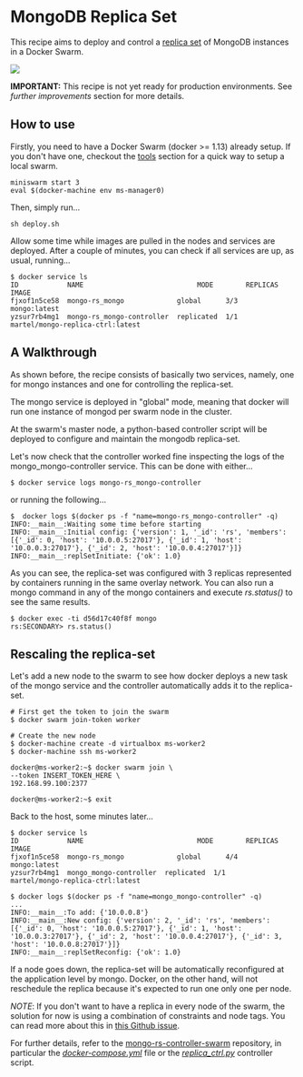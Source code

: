 # MongoDB Replica Set

This recipe aims to deploy and control a [replica set](https://docs.mongodb.com/manual/replication/) of MongoDB instances in a Docker Swarm.

<img src='http://g.gravizo.com/g?
digraph Cluster {
    rankdir=LR;
       compound=true;
       node [shape="record" style="filled"];
       splines=line;
       subgraph cluster {
               label="Docker Swarm";
        style=filled;
               color=aliceblue;
        subgraph cluster_1 {
            label="ms-worker0";
            color=white;
            Mongo2 [fillcolor="aliceblue"];
        }
        subgraph cluster_0 {
            label="ms-manager0";
            color=white;
            Controller [fillcolor="aliceblue"];
            Mongo1 [fillcolor="aliceblue"];
        }
        subgraph cluster_2 {
            label="ms-worker1";
            color=white;
            Mongo3 [fillcolor="aliceblue"];
        }
       }
    Mongo1 -> Mongo2 [dir="both"];
    Mongo2 -> Mongo3 [dir="both"];
    Mongo3 -> Mongo1 [dir="both"];
    Controller -> Mongo1;
}
'>

**IMPORTANT:** This recipe is not yet ready for production environments. See _further improvements_ section for more details.


## How to use

Firstly, you need to have a Docker Swarm (docker >= 1.13) already setup. If you don't have one, checkout the [tools](../../tools/readme.md) section for a quick way to setup a local swarm.

    miniswarm start 3
    eval $(docker-machine env ms-manager0)

Then, simply run...

    sh deploy.sh

Allow some time while images are pulled in the nodes and services are deployed. After a couple of minutes, you can check if all services are up, as usual, running...

    $ docker service ls
    ID            NAME                            MODE        REPLICAS  IMAGE
    fjxof1n5ce58  mongo-rs_mongo             global      3/3       mongo:latest
    yzsur7rb4mg1  mongo-rs_mongo-controller  replicated  1/1       martel/mongo-replica-ctrl:latest


## A Walkthrough

As shown before, the recipe consists of basically two services, namely, one for mongo instances and one for controlling the replica-set.

The mongo service is deployed in "global" mode, meaning that docker will run one instance of mongod per swarm node in the cluster.

At the swarm's master node, a python-based controller script will be deployed to configure and maintain the mongodb replica-set.

Let's now check that the controller worked fine inspecting the logs of the mongo_mongo-controller service. This can be done with either...

    $ docker service logs mongo-rs_mongo-controller

or running the following...

    $  docker logs $(docker ps -f "name=mongo-rs_mongo-controller" -q)
    INFO:__main__:Waiting some time before starting
    INFO:__main__:Initial config: {'version': 1, '_id': 'rs', 'members': [{'_id': 0, 'host': '10.0.0.5:27017'}, {'_id': 1, 'host': '10.0.0.3:27017'}, {'_id': 2, 'host': '10.0.0.4:27017'}]}
    INFO:__main__:replSetInitiate: {'ok': 1.0}

As you can see, the replica-set was configured with 3 replicas represented by containers running in the same overlay network. You can also run a mongo command in any of the mongo containers and execute *rs.status()* to see the same results.

    $ docker exec -ti d56d17c40f8f mongo
    rs:SECONDARY> rs.status()


## Rescaling the replica-set

Let's add a new node to the swarm to see how docker deploys a new task of the mongo service and the controller automatically adds it to the replica-set.

    # First get the token to join the swarm
    $ docker swarm join-token worker

    # Create the new node
    $ docker-machine create -d virtualbox ms-worker2
    $ docker-machine ssh ms-worker2

    docker@ms-worker2:~$ docker swarm join \
    --token INSERT_TOKEN_HERE \
    192.168.99.100:2377

    docker@ms-worker2:~$ exit

Back to the host, some minutes later...

    $ docker service ls
    ID            NAME                            MODE        REPLICAS  IMAGE
    fjxof1n5ce58  mongo-rs_mongo             global      4/4       mongo:latest
    yzsur7rb4mg1  mongo_mongo-controller  replicated  1/1       martel/mongo-replica-ctrl:latest

    $ docker logs $(docker ps -f "name=mongo_mongo-controller" -q)
    ...
    INFO:__main__:To add: {'10.0.0.8'}
    INFO:__main__:New config: {'version': 2, '_id': 'rs', 'members': [{'_id': 0, 'host': '10.0.0.5:27017'}, {'_id': 1, 'host': '10.0.0.3:27017'}, {'_id': 2, 'host': '10.0.0.4:27017'}, {'_id': 3, 'host': '10.0.0.8:27017'}]}
    INFO:__main__:replSetReconfig: {'ok': 1.0}

If a node goes down, the replica-set will be automatically reconfigured at the application level by mongo. Docker, on the other hand, will not reschedule the replica because it's expected to run one only one per node.

_NOTE_: If you don't want to have a replica in every node of the swarm, the solution for now is using a combination of constraints and node tags. You can read more about this in [this Github issue](https://github.com/docker/docker/issues/26259).

For further details, refer to the [mongo-rs-controller-swarm](https://github.com/smartsdk/mongo-rs-controller-swarm) repository, in particular the *[docker-compose.yml](https://github.com/smartsdk/mongo-rs-controller-swarm/blob/master/docker-compose.yml)* file or the *[replica_ctrl.py](https://github.com/smartsdk/mongo-rs-controller-swarm/blob/master/src/replica_ctrl.py)* controller script.
